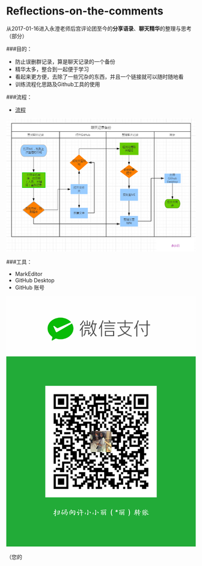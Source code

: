 # Reflections-on-the-comments
从2017-01-16进入永澄老师后宫评论团至今的**分享语录**、**聊天精华**的整理与思考（部分）

###目的：

- 防止误删群记录，算是聊天记录的一个备份
- 精华太多，整合到一起便于学习
- 看起来更方便，去除了一些冗杂的东西，并且一个链接就可以随时随地看
- 训练流程化思路及Github工具的使用

###流程：

- [流程](workflow.md)



![](./_image/filehelper_1489294200005_39.png)



###工具：

- MarkEditor
- GitHub Desktop
- GitHub 账号

![](./_image/788680987727851794.png)

（您的